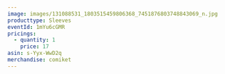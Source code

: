 ```yaml
---
image: images/131088531_1803515459806368_7451876803748843069_n.jpg
producttype: Sleeves
eventId: 1mYu6cGMR
pricings:
  - quantity: 1
    price: 17
asin: s-Yyx-WwD2q
merchandise: comiket
---
```

